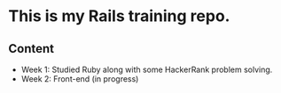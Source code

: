 # This is my Rails training repo.

## Content
- Week 1: Studied Ruby along with some HackerRank problem solving.
- Week 2: Front-end (in progress)
